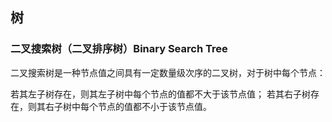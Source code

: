 ## 树

### 二叉搜索树（二叉排序树）Binary Search Tree
二叉搜索树是一种节点值之间具有一定数量级次序的二叉树，对于树中每个节点：

若其左子树存在，则其左子树中每个节点的值都不大于该节点值；
若其右子树存在，则其右子树中每个节点的值都不小于该节点值。


